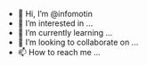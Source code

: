 - 👋 Hi, I’m @infomotin
- 👀 I’m interested in ...
- 🌱 I’m currently learning ...
- 💞️ I’m looking to collaborate on ...
- 📫 How to reach me ...

<!---
infomotin/infomotin is a ✨ special ✨ repository because its `README.md` (this file) appears on your GitHub profile.
You can click the Preview link to take a look at your changes.
--->
